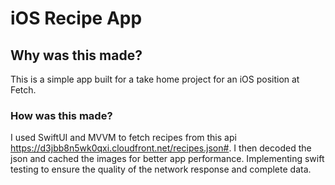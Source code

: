 # iOS Recipe App

## Why was this made?
This is a simple app built for a take home project for an iOS position at Fetch.

### How was this made?
I used SwiftUI and MVVM to fetch recipes from this api https://d3jbb8n5wk0qxi.cloudfront.net/recipes.json#. 
I then decoded the json and cached the images for better app performance. Implementing swift testing to ensure
the quality of the network response and complete data.
